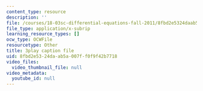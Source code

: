 ```yaml
---
content_type: resource
description: ''
file: /courses/18-03sc-differential-equations-fall-2011/8fbd2e5324daab5a007ff0f9f42b7718_kRR9EVzr4lc.srt
file_type: application/x-subrip
learning_resource_types: []
ocw_type: OCWFile
resourcetype: Other
title: 3play caption file
uid: 8fbd2e53-24da-ab5a-007f-f0f9f42b7718
video_files:
  video_thumbnail_file: null
video_metadata:
  youtube_id: null
---
```

